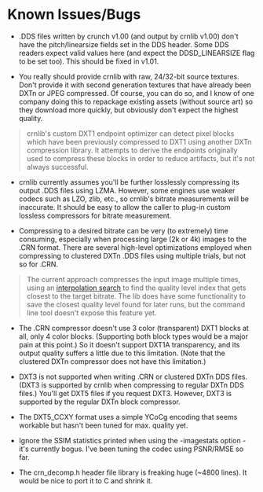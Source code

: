 # Known Issues/Bugs #

  * .DDS files written by crunch v1.00 (and output by crnlib v1.00) don't have the pitch/linearsize fields set in the DDS header. Some DDS readers expect valid values here (and expect the DDSD\_LINEARSIZE flag to be set too). This should be fixed in v1.01.

  * You really should provide crnlib with raw, 24/32-bit source textures. Don't provide it with second generation textures that have already been DXTn or JPEG compressed. Of course, you can do so, and I know of one company doing this to repackage existing assets (without source art) so they download more quickly, but obviously don't expect the highest quality.

> crnlib's custom DXT1 endpoint optimizer can detect pixel blocks which have been previously compressed to DXT1 using another DXTn compression library. It attempts to derive the endpoints originally used to compress these blocks in order to reduce artifacts, but it's not always successful.

  * crnlib currently assumes you'll be further losslessly compressing its output .DDS files using LZMA. However, some engines use weaker codecs such as LZO, zlib, etc., so crnlib's bitrate measurements will be inaccurate. It should be easy to allow the caller to plug-in custom lossless compressors for bitrate measurement.

  * Compressing to a desired bitrate can be very (to extremely) time consuming, especially when processing large (2k or 4k) images to the .CRN format. There are several high-level optimizations employed when compressing to clustered DXTn .DDS files using multiple trials, but not so for .CRN.

> The current approach compresses the input image multiple times, using an [interpolation search](http://en.wikipedia.org/wiki/Interpolation_search) to find the quality level index that gets closest to the target bitrate. The lib does have some functionality to save the closest quality level found for later runs, but the command line tool doesn't expose this feature yet.

  * The .CRN compressor doesn't use 3 color (transparent) DXT1 blocks at all, only 4 color blocks. (Supporting both block types would be a major pain at this point.) So it doesn't support DXT1A transparency, and its output quality suffers a little due to this limitation. (Note that the clustered DXTn compressor does not have this limitation.)

  * DXT3 is not supported when writing .CRN or clustered DXTn DDS files. (DXT3 is supported by crnlib when compressing to regular DXTn DDS files.) You'll get DXT5 files if you request DXT3. However, DXT3 is supported by the regular DXTn block compressor.

  * The DXT5\_CCXY format uses a simple YCoCg encoding that seems workable but hasn't been tuned for max. quality yet.

  * Ignore the SSIM statistics printed when using the -imagestats option - it's currently bogus. I've been tuning the codec using PSNR/RMSE so far.

  * The crn\_decomp.h header file library is freaking huge (~4800 lines). It would be nice to port it to C and shrink it.